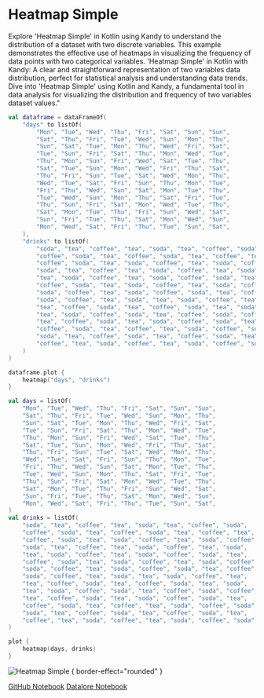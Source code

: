 # Heatmap Simple

<web-summary>
Explore 'Heatmap Simple' in Kotlin using Kandy to understand the distribution of a dataset with two discrete variables.
This example demonstrates the effective use of heatmaps in visualizing the frequency of data points with two categorical variables.
</web-summary>

<card-summary>
'Heatmap Simple' in Kotlin with Kandy: A clear and straightforward representation of two variables data distribution,
perfect for statistical analysis and understanding data trends.
</card-summary>

<link-summary>
Dive into 'Heatmap Simple' using Kotlin and Kandy, a fundamental tool in data analysis for visualizing the distribution and frequency of two variables dataset values."
</link-summary>


<!---IMPORT org.jetbrains.kotlinx.kandy.letsplot.samples.Heatmap-->

<!---FUN heatmap_simple-->
<tabs>
<tab title="Dataframe">

```kotlin
val dataframe = dataFrameOf(
    "days" to listOf(
        "Mon", "Tue", "Wed", "Thu", "Fri", "Sat", "Sun", "Sun",
        "Sat", "Thu", "Fri", "Tue", "Wed", "Sun", "Mon", "Thu",
        "Sun", "Sat", "Tue", "Mon", "Thu", "Wed", "Fri", "Sat",
        "Tue", "Sun", "Fri", "Sat", "Thu", "Mon", "Wed", "Tue",
        "Thu", "Mon", "Sun", "Fri", "Wed", "Sat", "Tue", "Thu",
        "Sat", "Tue", "Sun", "Mon", "Wed", "Fri", "Thu", "Sat",
        "Thu", "Fri", "Sun", "Tue", "Sat", "Wed", "Mon", "Thu",
        "Wed", "Tue", "Sat", "Fri", "Sun", "Thu", "Mon", "Tue",
        "Fri", "Thu", "Wed", "Sun", "Sat", "Mon", "Tue", "Thu",
        "Tue", "Wed", "Sun", "Mon", "Thu", "Sat", "Fri", "Tue",
        "Thu", "Sun", "Fri", "Sat", "Mon", "Wed", "Tue", "Thu",
        "Sat", "Mon", "Tue", "Thu", "Fri", "Sun", "Wed", "Sat",
        "Sun", "Fri", "Tue", "Thu", "Sat", "Mon", "Wed", "Sun",
        "Mon", "Wed", "Sat", "Fri", "Thu", "Tue", "Sun", "Sat",
    ),
    "drinks" to listOf(
        "soda", "tea", "coffee", "tea", "soda", "tea", "coffee", "soda",
        "coffee", "soda", "tea", "coffee", "soda", "tea", "coffee", "tea",
        "coffee", "soda", "tea", "soda", "coffee", "tea", "soda", "coffee",
        "soda", "tea", "coffee", "tea", "soda", "coffee", "tea", "soda",
        "tea", "soda", "coffee", "tea", "soda", "coffee", "soda", "tea",
        "coffee", "soda", "tea", "soda", "coffee", "tea", "soda", "coffee",
        "soda", "coffee", "tea", "soda", "coffee", "soda", "tea", "coffee",
        "soda", "coffee", "tea", "soda", "tea", "soda", "coffee", "tea",
        "tea", "coffee", "soda", "tea", "coffee", "soda", "tea", "soda",
        "tea", "soda", "coffee", "soda", "tea", "coffee", "soda", "coffee",
        "tea", "coffee", "soda", "tea", "soda", "coffee", "soda", "tea",
        "coffee", "soda", "tea", "coffee", "tea", "soda", "coffee", "soda",
        "soda", "tea", "coffee", "soda", "tea", "coffee", "soda", "tea",
        "coffee", "tea", "soda", "coffee", "tea", "soda", "coffee", "soda"
    )
)

dataframe.plot {
    heatmap("days", "drinks")
}
```

</tab>
<tab title="Collections">

```kotlin
val days = listOf(
    "Mon", "Tue", "Wed", "Thu", "Fri", "Sat", "Sun", "Sun",
    "Sat", "Thu", "Fri", "Tue", "Wed", "Sun", "Mon", "Thu",
    "Sun", "Sat", "Tue", "Mon", "Thu", "Wed", "Fri", "Sat",
    "Tue", "Sun", "Fri", "Sat", "Thu", "Mon", "Wed", "Tue",
    "Thu", "Mon", "Sun", "Fri", "Wed", "Sat", "Tue", "Thu",
    "Sat", "Tue", "Sun", "Mon", "Wed", "Fri", "Thu", "Sat",
    "Thu", "Fri", "Sun", "Tue", "Sat", "Wed", "Mon", "Thu",
    "Wed", "Tue", "Sat", "Fri", "Sun", "Thu", "Mon", "Tue",
    "Fri", "Thu", "Wed", "Sun", "Sat", "Mon", "Tue", "Thu",
    "Tue", "Wed", "Sun", "Mon", "Thu", "Sat", "Fri", "Tue",
    "Thu", "Sun", "Fri", "Sat", "Mon", "Wed", "Tue", "Thu",
    "Sat", "Mon", "Tue", "Thu", "Fri", "Sun", "Wed", "Sat",
    "Sun", "Fri", "Tue", "Thu", "Sat", "Mon", "Wed", "Sun",
    "Mon", "Wed", "Sat", "Fri", "Thu", "Tue", "Sun", "Sat",
)
val drinks = listOf(
    "soda", "tea", "coffee", "tea", "soda", "tea", "coffee", "soda",
    "coffee", "soda", "tea", "coffee", "soda", "tea", "coffee", "tea",
    "coffee", "soda", "tea", "soda", "coffee", "tea", "soda", "coffee",
    "soda", "tea", "coffee", "tea", "soda", "coffee", "tea", "soda",
    "tea", "soda", "coffee", "tea", "soda", "coffee", "soda", "tea",
    "coffee", "soda", "tea", "soda", "coffee", "tea", "soda", "coffee",
    "soda", "coffee", "tea", "soda", "coffee", "soda", "tea", "coffee",
    "soda", "coffee", "tea", "soda", "tea", "soda", "coffee", "tea",
    "tea", "coffee", "soda", "tea", "coffee", "soda", "tea", "soda",
    "tea", "soda", "coffee", "soda", "tea", "coffee", "soda", "coffee",
    "tea", "coffee", "soda", "tea", "soda", "coffee", "soda", "tea",
    "coffee", "soda", "tea", "coffee", "tea", "soda", "coffee", "soda",
    "soda", "tea", "coffee", "soda", "tea", "coffee", "soda", "tea",
    "coffee", "tea", "soda", "coffee", "tea", "soda", "coffee", "soda"
)

plot {
    heatmap(days, drinks)
}
```

</tab></tabs>
<!---END-->


![Heatmap Simple](heatmap_simple.svg) { border-effect="rounded" }

<seealso style="cards">
       <category ref="example-ktnb">
           <a href="https://github.com/Kotlin/kandy/blob/main/examples/notebooks/lets-plot/samples/heatmap/heatmap_simple.ipynb" summary="View the notebook on our GitHub repository">GitHub Notebook</a>
           <a href="https://datalore.jetbrains.com/report/static/KQKedA4jDrKu63O53gEN0z/HygWJEUdQTJ3mZJQcdX5AE" summary="Experiment with this example on Datalore">Datalore Notebook</a>
       </category>
</seealso>
